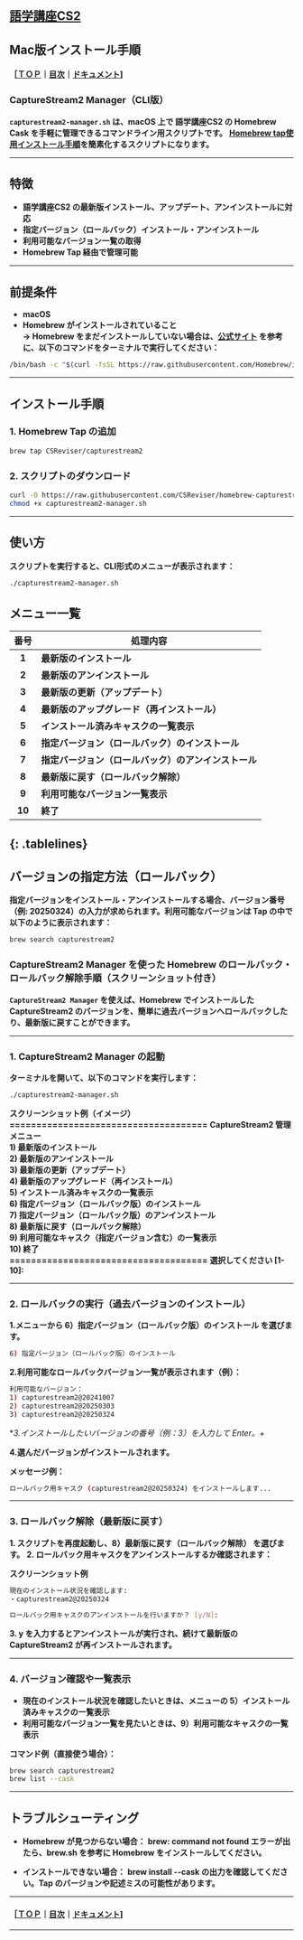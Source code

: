 ## [語学講座CS2](https://csreviser.github.io/CaptureStream2/) 
## Mac版インストール手順
#### ［[ＴＯＰ](./)**｜**[目次](./#目次)**｜**[ドキュメント](./#ドキュメント-1)]


### CaptureStream2 Manager（CLI版）

**`capturestream2-manager.sh` は、macOS 上で 語学講座CS2 の Homebrew Cask を手軽に管理できるコマンドライン用スクリプトです。**
**[Homebrew tap使用インストール手順](./install_mac_homebrew)を簡素化するスクリプトになります。**

---

## 特徴

- **語学講座CS2 の最新版インストール、アップデート、アンインストールに対応**
- **指定バージョン（ロールバック）インストール・アンインストール**
- **利用可能なバージョン一覧の取得**
- **Homebrew Tap 経由で管理可能**

---

## 前提条件

- **macOS**
- **Homebrew がインストールされていること**  
  **→ Homebrew をまだインストールしていない場合は、[公式サイト](https://brew.sh/ja/) を参考に、以下のコマンドをターミナルで実行してください：**

```bash
/bin/bash -c "$(curl -fsSL https://raw.githubusercontent.com/Homebrew/install/HEAD/install.sh)"
```
---

## インストール手順

### 1. Homebrew Tap の追加

```bash
brew tap CSReviser/capturestream2
```

### 2. スクリプトのダウンロード
```bash
curl -O https://raw.githubusercontent.com/CSReviser/homebrew-capturestream2/main/capturestream2-manager.sh
chmod +x capturestream2-manager.sh
```

---

## 使い方

**スクリプトを実行すると、CLI形式のメニューが表示されます：**
```bash
./capturestream2-manager.sh
```

## メニュー一覧
<style>
.tablelines table, .tablelines td, .tablelines th {
        border: 1px solid black;
        }
</style>
| 番号 | 処理内容                                                   |
|:-----:|------------------------------------------------------------|
| **1**    | **最新版のインストール**                                       |
| **2**    | **最新版のアンインストール**                                   |
| **3**    | **最新版の更新（アップデート）**                               |
| **4**    | **最新版のアップグレード（再インストール）**                   |
| **5**    | **インストール済みキャスクの一覧表示**                         |
| **6**    | **指定バージョン（ロールバック）のインストール**               |
| **7**    | **指定バージョン（ロールバック）のアンインストール**           |
| **8**    | **最新版に戻す（ロールバック解除）**                           |
| **9**    | **利用可能なバージョン一覧表示**                               |
| **10**   | **終了**                                                       |
{: .tablelines}
---

## バージョンの指定方法（ロールバック）

**指定バージョンをインストール・アンインストールする場合、バージョン番号（例: 20250324）の入力が求められます。利用可能なバージョンは Tap の中で以下のように表示されます：**
```bash
brew search capturestream2
```

### CaptureStream2 Manager を使った Homebrew のロールバック・ロールバック解除手順（スクリーンショット付き）

**`CaptureStream2 Manager` を使えば、Homebrew でインストールした CaptureStream2 のバージョンを、簡単に過去バージョンへロールバックしたり、最新版に戻すことができます。**

---

### 1. CaptureStream2 Manager の起動

**ターミナルを開いて、以下のコマンドを実行します：**

```bash
./capturestream2-manager.sh
```

**スクリーンショット例（イメージ）**
**=====================================**
**CaptureStream2 管理メニュー**  
**1) 最新版のインストール**   
**2) 最新版のアンインストール**  
**3) 最新版の更新（アップデート）**  
**4) 最新版のアップグレード（再インストール）**   
**5) インストール済みキャスクの一覧表示**   
**6) 指定バージョン（ロールバック版）のインストール**  
**7) 指定バージョン（ロールバック版）のアンインストール**  
**8) 最新版に戻す（ロールバック解除）**   
**9) 利用可能なキャスク（指定バージョン含む）の一覧表示**  
**10) 終了**   
**=====================================**
**選択してください [1-10]:**



---

### 2. ロールバックの実行（過去バージョンのインストール）

  **1.メニューから 6）指定バージョン（ロールバック版）のインストール を選びます。**
```bash
6) 指定バージョン（ロールバック版）のインストール
```

  **2.利用可能なロールバックバージョン一覧が表示されます（例）：**
```bash
利用可能なバージョン：
1) capturestream2@20241007
2) capturestream2@20250303
3) capturestream2@20250324
```
  **3.インストールしたいバージョンの番号（例：3）を入力して Enter。+*

  **4.選んだバージョンがインストールされます。**

**メッセージ例：**
```bash
ロールバック用キャスク (capturestream2@20250324) をインストールします...
```


---

### 3. ロールバック解除（最新版に戻す）
  **1.	スクリプトを再度起動し、8）最新版に戻す（ロールバック解除） を選びます。**
	**2.	ロールバック用キャスクをアンインストールするか確認されます：**

**スクリーンショット例**
```bash
現在のインストール状況を確認します:
・capturestream2@20250324

ロールバック用キャスクのアンインストールを行いますか？ [y/N]:
```
  **3.	y を入力するとアンインストールが実行され、続けて最新版の CaptureStream2 が再インストールされます。**

---

### 4. バージョン確認や一覧表示
  * **現在のインストール状況を確認したいときは、メニューの 5）インストール済みキャスクの一覧表示**
  * **利用可能なバージョン一覧を見たいときは、9）利用可能なキャスクの一覧表示**

**コマンド例（直接使う場合）：**
```bash
brew search capturestream2
brew list --cask
```
---

## トラブルシューティング

* **Homebrew が見つからない場合：**
**brew: command not found エラーが出たら、brew.sh を参考に Homebrew をインストールしてください。**

* **インストールできない場合：**
**brew install --cask の出力を確認してください。Tap のバージョンや記述ミスの可能性があります。**

---

#### ［[ＴＯＰ](./)**｜**[目次](./#目次)**｜**[ドキュメント](./#ドキュメント-1)]

*** 
 <link rel="shortcut icon" type="image/x-icon" href="https://avatars.githubusercontent.com/u/46049273?v=4">
 <meta name="twitter:image:src" content="https://avatars.githubusercontent.com/u/46049273?v=4">

